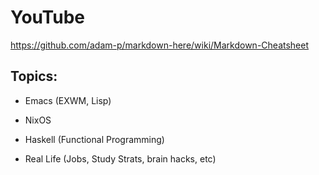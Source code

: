 # YouTube

https://github.com/adam-p/markdown-here/wiki/Markdown-Cheatsheet

## Topics:

- Emacs (EXWM, Lisp)

- NixOS

- Haskell (Functional Programming)

- Real Life (Jobs, Study Strats, brain hacks, etc)


